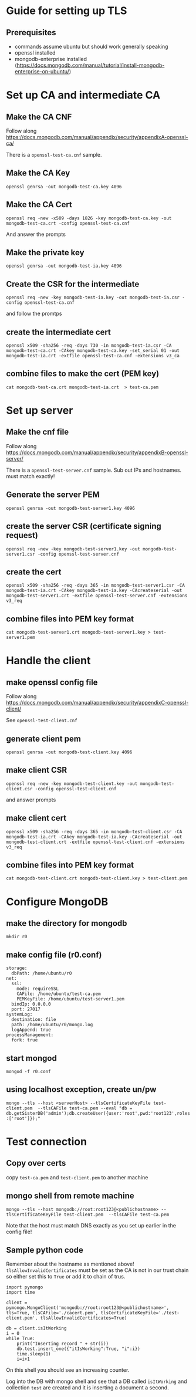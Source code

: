 # Guide for setting up TLS

## Prerequisites

* commands assume ubuntu but should work generally speaking
* openssl installed
* mongodb-enterprise installed (https://docs.mongodb.com/manual/tutorial/install-mongodb-enterprise-on-ubuntu/) 

# Set up CA and intermediate CA

## Make the CA CNF

Follow along https://docs.mongodb.com/manual/appendix/security/appendixA-openssl-ca/

There is a `openssl-test-ca.cnf` sample.

## Make the CA Key

`openssl genrsa -out mongodb-test-ca.key 4096`

## Make the CA Cert

`openssl req -new -x509 -days 1826 -key mongodb-test-ca.key -out mongodb-test-ca.crt -config openssl-test-ca.cnf`

And answer the prompts

## Make the private key

`openssl genrsa -out mongodb-test-ia.key 4096`

## Create the CSR for the intermediate

`openssl req -new -key mongodb-test-ia.key -out mongodb-test-ia.csr -config openssl-test-ca.cnf`

and follow the promtps

## create the intermediate cert

`openssl x509 -sha256 -req -days 730 -in mongodb-test-ia.csr -CA mongodb-test-ca.crt -CAkey mongodb-test-ca.key -set_serial 01 -out mongodb-test-ia.crt -extfile openssl-test-ca.cnf -extensions v3_ca`

## combine files to make the cert (PEM key)

`cat mongodb-test-ca.crt mongodb-test-ia.crt  > test-ca.pem`

# Set up server 

## Make the cnf file

Follow along https://docs.mongodb.com/manual/appendix/security/appendixB-openssl-server/

There is a `openssl-test-server.cnf` sample. Sub out IPs and hostnames. must match exactly!

## Generate the server PEM

`openssl genrsa -out mongodb-test-server1.key 4096`

## create the server CSR (certificate signing request)

`openssl req -new -key mongodb-test-server1.key -out mongodb-test-server1.csr -config openssl-test-server.cnf`

## create the cert

`openssl x509 -sha256 -req -days 365 -in mongodb-test-server1.csr -CA mongodb-test-ia.crt -CAkey mongodb-test-ia.key -CAcreateserial -out mongodb-test-server1.crt -extfile openssl-test-server.cnf -extensions v3_req`

## combine files into PEM key format

`cat mongodb-test-server1.crt mongodb-test-server1.key > test-server1.pem`

# Handle the client

## make openssl config file

Follow along https://docs.mongodb.com/manual/appendix/security/appendixC-openssl-client/

See `openssl-test-client.cnf` 

## generate client pem

`openssl genrsa -out mongodb-test-client.key 4096`

## make client CSR

`openssl req -new -key mongodb-test-client.key -out mongodb-test-client.csr -config openssl-test-client.cnf`

and answer prompts

## make client cert

`openssl x509 -sha256 -req -days 365 -in mongodb-test-client.csr -CA mongodb-test-ia.crt -CAkey mongodb-test-ia.key -CAcreateserial -out mongodb-test-client.crt -extfile openssl-test-client.cnf -extensions v3_req`

## combine files into PEM key format

`cat mongodb-test-client.crt mongodb-test-client.key > test-client.pem`

# Configure MongoDB

## make the directory for mongodb

`mkdir r0`

## make config file (r0.conf)

```
storage:
  dbPath: /home/ubuntu/r0
net:
  ssl:
    mode: requireSSL
    CAFile: /home/ubuntu/test-ca.pem
    PEMKeyFile: /home/ubuntu/test-server1.pem
  bindIp: 0.0.0.0
  port: 27017
systemLog:
  destination: file
  path: /home/ubuntu/r0/mongo.log
  logAppend: true
processManagement:
  fork: true
```
## start mongod

`mongod -f r0.conf`

## using localhost exception, create un/pw

 `mongo --tls --host <serverHost> --tlsCertificateKeyFile test-client.pem  --tlsCAFile test-ca.pem --eval "db = db.getSisterDB('admin');db.createUser({user:'root',pwd:'root123',roles:['root']});"`

# Test connection

## Copy over certs

copy `test-ca.pem` and `test-client.pem` to another machine

## mongo shell from remote machine

`mongo --tls --host mongodb://root:root123@<publichostname> --tlsCertificateKeyFile test-client.pem  --tlsCAFile test-ca.pem` 

Note that the host must match DNS exactly as you set up earlier in the config file! 

## Sample python code

Remember about the hostname as mentioned above! `tlsAllowInvalidCertificates` must be set as the CA is not in our trust chain so either set this to `True` or add it to chain of trus.

```
import pymongo
import time

client = pymongo.MongoClient('mongodb://root:root123@<publichostname>', tls=True, tlsCAFile='./cacert.pem', tlsCertificateKeyFile='./test-client.pem', tlsAllowInvalidCertificates=True)

db = client.isItWorking
i = 0
while True:
    print("Inserting record " + str(i))
    db.test.insert_one({"itIsWorking":True, "i":i})
    time.sleep(1)
    i=i+1
```

On this shell you should see an increasing counter. 

Log into the DB with mongo shell and see that a DB called `isItWorking` and collection `test` are created and it is inserting a document a second.
